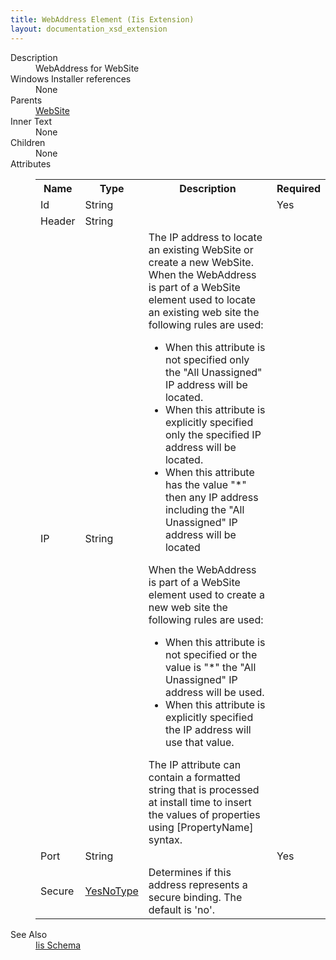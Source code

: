 ```yaml
---
title: WebAddress Element (Iis Extension)
layout: documentation_xsd_extension
---
```

<dl>
  <dt>Description</dt>
  <dd>WebAddress for WebSite</dd>
  <dt>Windows Installer references</dt>
  <dd>None</dd>
  <dt>Parents</dt>
  <dd>
    <a href="../../iis/website" class="extension">WebSite</a>
  </dd>
  <dt>Inner Text</dt>
  <dd>None</dd>
  <dt>Children</dt>
  <dd>None</dd>
  <dt>Attributes</dt>
  <dd>
    <table cellspacing="0" cellpadding="0" class="schema">
      <tr>
        <th width="15%">Name</th>
        <th width="15%">Type</th>
        <th width="65%">Description</th>
        <th width="15%">Required</th>
      </tr>
      <tr>
        <td>Id</td>
        <td>String</td>
        <td>&nbsp;</td>
        <td>Yes</td>
      </tr>
      <tr>
        <td>Header</td>
        <td>String</td>
        <td>&nbsp;</td>
        <td>&nbsp;</td>
      </tr>
      <tr>
        <td>IP</td>
        <td>String</td>
        <td>                       The IP address to locate an existing WebSite or create a new WebSite. When the WebAddress is part of a WebSite element                       used to locate an existing web site the following rules are used:                       <ul><li>When this attribute is not specified only the "All Unassigned" IP address will be located.</li><li>When this attribute is explicitly specified only the specified IP address will be located.</li><li>When this attribute has the value "*" then any IP address including the "All Unassigned" IP address will be located</li></ul>                       When the WebAddress is part of a WebSite element used to create a new web site the following rules are used:                       <ul><li>When this attribute is not specified or the value is "*" the "All Unassigned" IP address will be used.</li><li>When this attribute is explicitly specified the IP address will use that value.</li></ul>                       The IP attribute can contain a formatted string that is processed at install time to insert the values of properties using                       [PropertyName] syntax.                      </td>
        <td>&nbsp;</td>
      </tr>
      <tr>
        <td>Port</td>
        <td>String</td>
        <td>&nbsp;</td>
        <td>Yes</td>
      </tr>
      <tr>
        <td>Secure</td>
        <td><a href="../../iis/simple_type_yesnotype">YesNoType</a></td>
        <td>Determines if this address represents a secure binding.  The default is 'no'.</td>
        <td>&nbsp;</td>
      </tr>
    </table>
  </dd>
  <dt>See Also</dt>
  <dd>
    <a href="../">Iis Schema</a>
  </dd>
</dl>
